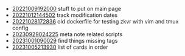 - [20221009192000](/zet/20221009192000/README.md) stuff to put on main page
- [20221012144502](/zet/20221012144502/README.md) track modification dates
- [20221028172836](/zet/20221028172836/README.md) old dockerfile for testing zkvr with vim and tmux config
- [20230929024225](/zet/20230929024225/README.md) meta note related scripts
- [20231001090029](/zet/20231001090029/README.md) find things missing tags
- [20231005213930](/zet/20231005213930/README.md) list of cards in order
